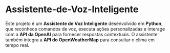 # Assistente-de-Voz-Inteligente
Este projeto é um **Assistente de Voz Inteligente** desenvolvido em **Python**, que reconhece comandos de voz, executa ações personalizadas e interage com a **API da OpenAI** para fornecer respostas contextuais. O assistente também integra a **API do OpenWeatherMap** para consultar o clima em tempo real.

